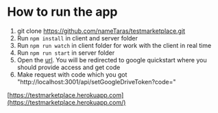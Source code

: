 # How to run the app

1. git clone https://github.com/nameTaras/testmarketplace.git
2. Run `npm install` in client and server folder
3. Run `npm run watch` in client folder for work with the client in real time
4. Run `npm run start` in server folder
5. Open the [url](https://accounts.google.com/o/oauth2/v2/auth/identifier?access_type=offline&scope=https%3A%2F%2Fwww.googleapis.com%2Fauth%2Fdrive&response_type=code&client_id=490829237576-nb6f90tt5h9nvg7d1cmelduh4d6pnmi3.apps.googleusercontent.com&redirect_uri=urn%3Aietf%3Awg%3Aoauth%3A2.0%3Aoob&flowName=GeneralOAuthFlow). You will be redirected to google quickstart where you should provide access and get code
6. Make request with code which you got "http://localhost:3001/api/setGoogleDriveToken?code="


[https://testmarketplace.herokuapp.com](https://testmarketplace.herokuapp.com/)